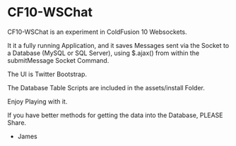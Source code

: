 CF10-WSChat
=======
CF10-WSChat is an experiment in ColdFusion 10 Websockets.


It it a fully running Application, and it saves Messages sent via the Socket to a Database (MySQL or SQL Server), using
$.ajax() from within the submitMessage Socket Command.

The UI is Twitter Bootstrap. 


The Database Table Scripts are included in the assets/install Folder.

Enjoy Playing with it.

If you have better methods for getting the data into the Database, PLEASE Share.

- James